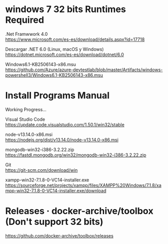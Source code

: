 # windows 7 32 bits Runtimes Required


.Net Framwwork 4.0 <br>
https://www.microsoft.com/es-es/download/details.aspx?id=17718

Descargar .NET 6.0 (Linux, macOS y Windows) <br>
https://dotnet.microsoft.com/es-es/download/dotnet/6.0

Windows6.1-KB2506143-x86.msu <br>
https://github.com/Azure/azure-devtestlab/blob/master/Artifacts/windows-powershell3/Windows6.1-KB2506143-x86.msu


# Install Programs Manual

Working Progress...

Visual Studio Code <br>
https://update.code.visualstudio.com/1.50.1/win32/stable

node-v13.14.0-x86.msi <br>
https://nodejs.org/dist/v13.14.0/node-v13.14.0-x86.msi

mongodb-win32-i386-3.2.22.zip <br>
https://fastdl.mongodb.org/win32/mongodb-win32-i386-3.2.22.zip

Git <br>
https://git-scm.com/download/win

xampp-win32-7.1.8-0-VC14-installer.exe <br>
https://sourceforge.net/projects/xampp/files/XAMPP%20Windows/7.1.8/xampp-win32-7.1.8-0-VC14-installer.exe/download

# Releases · docker-archive/toolbox <br> (Don't support 32 bits)
https://github.com/docker-archive/toolbox/releases
